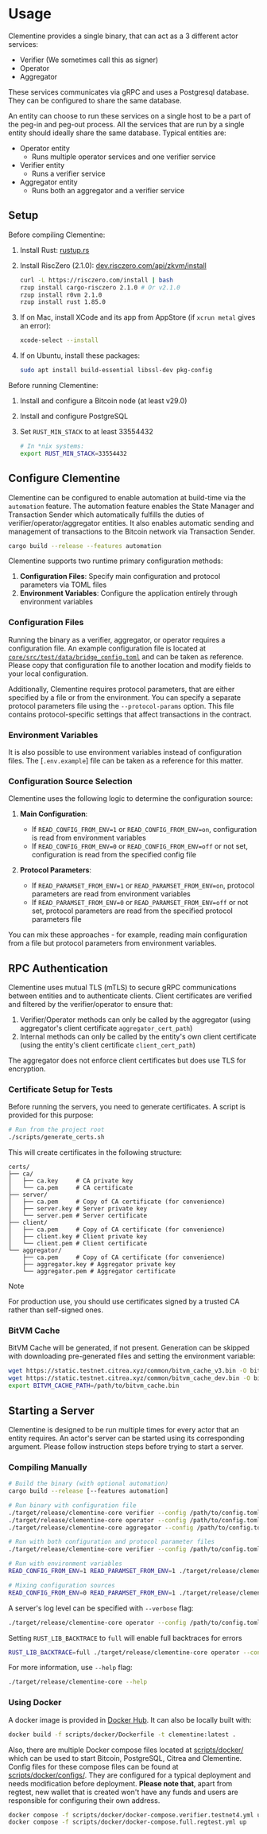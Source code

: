# Usage

Clementine provides a single binary, that can act as a 3 different actor
services:

- Verifier (We sometimes call this as signer)
- Operator
- Aggregator

These services communicates via gRPC and uses a Postgresql database. They can be
configured to share the same database.

An entity can choose to run these services on a single host to be a part of the
peg-in and peg-out process. All the services that are run by a single entity
should ideally share the same database. Typical entities are:

- Operator entity
  - Runs multiple operator services and one verifier service
- Verifier entity
  - Runs a verifier service
- Aggregator entity
  - Runs both an aggregator and a verifier service

## Setup

Before compiling Clementine:

1. Install Rust: [rustup.rs](https://rustup.rs/)
2. Install RiscZero (2.1.0): [dev.risczero.com/api/zkvm/install](https://dev.risczero.com/api/zkvm/install)

   ```sh
   curl -L https://risczero.com/install | bash
   rzup install cargo-risczero 2.1.0 # Or v2.1.0
   rzup install r0vm 2.1.0
   rzup install rust 1.85.0
   ```

3. If on Mac, install XCode and its app from AppStore (if `xcrun metal` gives an error):

   ```sh
   xcode-select --install
   ```

4. If on Ubuntu, install these packages:

   ```sh
   sudo apt install build-essential libssl-dev pkg-config
   ```

Before running Clementine:

1. Install and configure a Bitcoin node (at least v29.0)
2. Install and configure PostgreSQL
3. Set `RUST_MIN_STACK` to at least 33554432

   ```sh
   # In *nix systems:
   export RUST_MIN_STACK=33554432
   ```

## Configure Clementine

Clementine can be configured to enable automation at build-time via the `automation` feature. The automation feature enables the State Manager and Transaction Sender which automatically fulfills the duties of verifier/operator/aggregator entities. It also enables automatic sending and management of transactions to the Bitcoin network via Transaction Sender.

```bash
cargo build --release --features automation
```

Clementine supports two runtime primary configuration methods:

1. **Configuration Files**: Specify main configuration and protocol parameters via TOML files
2. **Environment Variables**: Configure the application entirely through environment variables

### Configuration Files

Running the binary as a verifier, aggregator, or operator requires a
configuration file. An example configuration file is located at
[`core/src/test/data/bridge_config.toml`](core/src/test/data/bridge_config.toml) and can
be taken as reference. Please copy that configuration file to another location
and modify fields to your local configuration.

Additionally, Clementine requires protocol parameters, that are either specified
by a file or from the environment. You can specify a separate protocol
parameters file using the `--protocol-params` option. This file contains
protocol-specific settings that affect transactions in the contract.

### Environment Variables

It is also possible to use environment variables instead of configuration files.
The [`.env.example`] file can be taken as a reference for this matter.

### Configuration Source Selection

Clementine uses the following logic to determine the configuration source:

1. **Main Configuration**:

   - If `READ_CONFIG_FROM_ENV=1` or `READ_CONFIG_FROM_ENV=on`, configuration is read from environment variables
   - If `READ_CONFIG_FROM_ENV=0` or `READ_CONFIG_FROM_ENV=off` or not set, configuration is read from the specified config file

2. **Protocol Parameters**:
   - If `READ_PARAMSET_FROM_ENV=1` or `READ_PARAMSET_FROM_ENV=on`, protocol parameters are read from environment variables
   - If `READ_PARAMSET_FROM_ENV=0` or `READ_PARAMSET_FROM_ENV=off` or not set, protocol parameters are read from the specified protocol parameters file

You can mix these approaches - for example, reading main configuration from a file but protocol parameters from environment variables.

## RPC Authentication

Clementine uses mutual TLS (mTLS) to secure gRPC communications between entities and to authenticate clients. Client certificates are verified and filtered by the verifier/operator to ensure that:

1. Verifier/Operator methods can only be called by the aggregator (using aggregator's client certificate `aggregator_cert_path`)
2. Internal methods can only be called by the entity's own client certificate (using the entity's client certificate `client_cert_path`)

The aggregator does not enforce client certificates but does use TLS for encryption.

### Certificate Setup for Tests

Before running the servers, you need to generate certificates. A script is provided for this purpose:

```bash
# Run from the project root
./scripts/generate_certs.sh
```

This will create certificates in the following structure:

```text
certs/
├── ca/
│   ├── ca.key     # CA private key
│   └── ca.pem     # CA certificate
├── server/
│   ├── ca.pem     # Copy of CA certificate (for convenience)
│   ├── server.key # Server private key
│   └── server.pem # Server certificate
├── client/
│   ├── ca.pem     # Copy of CA certificate (for convenience)
│   ├── client.key # Client private key
│   └── client.pem # Client certificate
└── aggregator/
    ├── ca.pem     # Copy of CA certificate (for convenience)
    ├── aggregator.key # Aggregator private key
    └── aggregator.pem # Aggregator certificate
```

> [!NOTE]
> For production use, you should use certificates signed by a trusted CA rather than self-signed ones.

### BitVM Cache

BitVM Cache will be generated, if not present. Generation can be skipped with
downloading pre-generated files and setting the environment variable:

```sh
wget https://static.testnet.citrea.xyz/common/bitvm_cache_v3.bin -O bitvm_cache.bin
wget https://static.testnet.citrea.xyz/common/bitvm_cache_dev.bin -O bitvm_cache_dev.bin
export BITVM_CACHE_PATH=/path/to/bitvm_cache.bin
```

## Starting a Server

Clementine is designed to be run multiple times for every actor that an entity
requires. An actor's server can be started using its corresponding argument.
Please follow instruction steps before trying to start a server.

### Compiling Manually

```sh
# Build the binary (with optional automation)
cargo build --release [--features automation]

# Run binary with configuration file
./target/release/clementine-core verifier --config /path/to/config.toml
./target/release/clementine-core operator --config /path/to/config.toml
./target/release/clementine-core aggregator --config /path/to/config.toml

# Run with both configuration and protocol parameter files
./target/release/clementine-core verifier --config /path/to/config.toml --protocol-params /path/to/params.toml

# Run with environment variables
READ_CONFIG_FROM_ENV=1 READ_PARAMSET_FROM_ENV=1 ./target/release/clementine-core verifier

# Mixing configuration sources
READ_CONFIG_FROM_ENV=0 READ_PARAMSET_FROM_ENV=1 ./target/release/clementine-core verifier --config /path/to/config.toml
```

A server's log level can be specified with `--verbose` flag:

```sh
./target/release/clementine-core operator --config /path/to/config.toml --verbose 5 # Logs everything
```

Setting `RUST_LIB_BACKTRACE` to `full` will enable full backtraces for errors

```sh
RUST_LIB_BACKTRACE=full ./target/release/clementine-core operator --config /path/to/config.toml
```

For more information, use `--help` flag:

```sh
./target/release/clementine-core --help
```

### Using Docker

A docker image is provided in
[Docker Hub](https://hub.docker.com/r/chainwayxyz/clementine). It can also be
locally built with:

```bash
docker build -f scripts/docker/Dockerfile -t clementine:latest .
```

Also, there are multiple Docker compose files located at [scripts/docker/](scripts/docker/)
which can be used to start Bitcoin, PostgreSQL, Citrea and Clementine. Config
files for these compose files can be found at [scripts/docker/configs/](scripts/docker/configs/).
They are configured for a typical deployment and needs modification before deployment.
**Please note that**, apart from regtest, new wallet that is created won't have
any funds and users are responsible for configuring their own address.

```sh
docker compose -f scripts/docker/docker-compose.verifier.testnet4.yml up
docker compose -f scripts/docker/docker-compose.full.regtest.yml up
```
